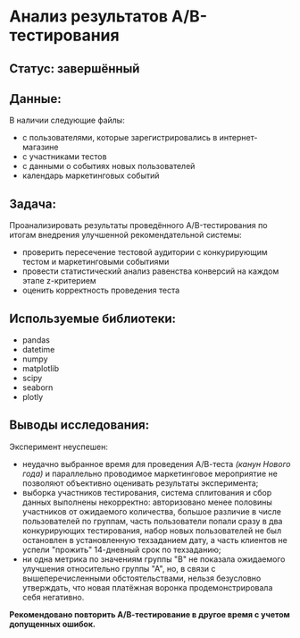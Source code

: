 # Анализ результатов А/B-тестирования
## Статус: завершённый
## Данные:
В наличии следующие файлы:
- с пользователями, которые зарегистрировались в интернет-магазине
- с участниками тестов
- с данными о событиях новых пользователей
- календарь маркетинговых событий
## Задача:
Проанализировать результаты проведённого A/B-тестирования по итогам внедрения улучшенной рекомендательной системы: 
- проверить пересечение тестовой аудитории с конкурирующим тестом и маркетинговыми событиями
- провести статистический анализ равенства конверсий на каждом этапе z-критерием
- оценить корректность проведения теста
## Используемые библиотеки:
- pandas
- datetime 
- numpy 
- matplotlib 
- scipy
- seaborn 
- plotly 
## Выводы исследования:
Эксперимент неуспешен:
- неудачно выбранное время для проведения А/В-теста *(канун Нового года)* и параллельно проводимое маркетинговое мероприятие не позволяют объективно оценивать результаты эксперимента;
- выборка участников тестирования, система сплитования и сбор данных выполнены некорректно: авторизовано менее половины участников от ожидаемого количества, большое различие в числе пользователей по группам, часть пользователи попали сразу в два конкурирующих тестирования, набор новых пользователей не был остановлен в установленную техзаданием дату, а часть клиентов не успели "прожить" 14-дневный срок по техзаданию;
- ни одна метрика по значениям группы "В" не показала ожидаемого улучшения относительно группы "А", но, в связи с вышеперечисленными обстоятельствами, нельзя безусловно утверждать, что новая платёжная воронка продемонстрировала себя негативно.

**Рекомендовано повторить А/В-тестирование в другое время с учетом допущенных ошибок.**
